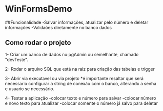 # WinFormsDemo

##Funcionalidade
-Salvar informações, atualizar pelo número e deletar informações
-Validaões diretamente no banco dados

## Como rodar o projeto
1- Criar um banco de dados no pgAdmin ou semelhante, chamado "devTeste".

2- Rodar o arquivo SQL que está na raiz para criação das tabelas e trigger

3- Abrir via executavel ou via projeto
*é importante resaltar que será necessario configurar a string de conexão com o banco, alterando a senha e usuario se necessário.

4- Testar a aplicação
-colocar texto e número para salvar
-colocar número e novo texto para atualizar
-colocar somente o número já salvo para deletar
